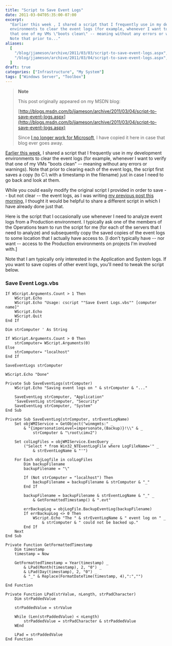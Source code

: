 ```yaml
---
title: "Script to Save Event Logs"
date: 2011-03-04T05:35:00-07:00
excerpt:
  "Earlier this week , I shared a script that I frequently use in my development
  environments to clear the event logs (for example, whenever I want to verify
  that one of my VMs \"boots clean\" -- meaning without any errors or warnings).
  Note that prior to..."
aliases:
  [
    "/blog/jjameson/archive/2011/03/03/script-to-save-event-logs.aspx",
    "/blog/jjameson/archive/2011/03/04/script-to-save-event-logs.aspx",
  ]
draft: true
categories: ["Infrastructure", "My System"]
tags: ["Windows Server", "Toolbox"]
---
```


> **Note**
>
> This post originally appeared on my MSDN blog:
>
> [http://blogs.msdn.com/b/jjameson/archive/2011/03/04/script-to-save-event-logs.aspx](http://blogs.msdn.com/b/jjameson/archive/2011/03/04/script-to-save-event-logs.aspx)
>
> Since
> [I no longer work for Microsoft](/blog/jjameson/2011/09/02/last-day-with-microsoft),
> I have copied it here in case that blog ever goes away.

[Earlier this week](/blog/jjameson/2011/03/01/script-to-clear-and-save-event-logs),
I shared a script that I frequently use in my development environments to clear
the event logs (for example, whenever I want to verify that one of my VMs "boots
clean" -- meaning without any errors or warnings). Note that prior to clearing
each of the event logs, the script first saves a copy (to C:\ with a timestamp
in the filename) just in case I need to go back and look at them.

While you could easily modify the original script I provided in order to save --
but not clear -- the event logs, as I was writing
[my previous post this morning](/blog/jjameson/2011/03/04/identifying-logon-failures-on-a-web-site),
I thought it would be helpful to share a different script in which I have
already done just that.

Here is the script that I occasionally use whenever I need to analyze event logs
from a Production environment. I typically ask one of the members of the
Operations team to run the script for me (for each of the servers that I need to
analyze) and subsequently copy the saved copies of the event logs to some
location that I actually have access to. [I don't typically have -- nor want --
access to the Production environments on projects I'm involved with.]

Note that I am typically only interested in the Application and System logs. If
you want to save copies of other event logs, you'll need to tweak the script
below.

### Save Event Logs.vbs

```
If WScript.Arguments.Count > 1 Then
    WScript.Echo
    WScript.Echo "Usage: cscript ""Save Event Logs.vbs"" [computer name]"
    WScript.Echo
    WScript.Quit
End If

Dim strComputer ' As String

If WScript.Arguments.Count > 0 Then
    strComputer= WScript.Arguments(0)
Else
    strComputer= "localhost"
End If

SaveEventLogs strComputer

WScript.Echo "Done"

Private Sub SaveEventLogs(strComputer)
    WScript.Echo "Saving event logs on " & strComputer & "..."

    SaveEventLog strComputer, "Application"
    'SaveEventLog strComputer, "Security"
    SaveEventLog strComputer, "System"
End Sub

Private Sub SaveEventLog(strComputer, strEventLogName)
    Set objWMIService = GetObject("winmgmts:" _
        & "{impersonationLevel=impersonate,(Backup)}!\\" & _
            strComputer & "\root\cimv2")

    Set colLogFiles = objWMIService.ExecQuery _
        ("Select * from Win32_NTEventLogFile where LogFileName='" _
            & strEventLogName & "'")

    For Each objLogfile in colLogFiles
        Dim backupFilename
        backupFilename = "\"

        If (Not strComputer = "localhost") Then
            backupFilename = backupFilename & strComputer & "_"
        End If

        backupFilename = backupFilename & strEventLogName & "_" _
            & GetFormattedTimestamp() & ".evt"

        errBackupLog = objLogFile.BackupEventLog(backupFilename)
        If errBackupLog <> 0 Then
            WScript.Echo "The " & strEventLogName & " event log on " _
                & strComputer & " could not be backed up."
        End If
    Next
End Sub

Private Function GetFormattedTimestamp
    Dim timestamp
    timestamp = Now

    GetFormattedTimestamp = Year(timestamp) _
        & LPad(Month(timestamp), 2, "0") _
        & LPad(Day(timestamp), 2, "0") _
        & "_" & Replace(FormatDateTime(timestamp, 4),":","")

End Function

Private Function LPad(strValue, nLength, strPadCharacter)
    Dim strPaddedValue

    strPaddedValue = strValue

    While (Len(strPaddedValue) < nLength)
        strPaddedValue = strPadCharacter & strPaddedValue
    WEnd

    LPad = strPaddedValue
End Function
```
